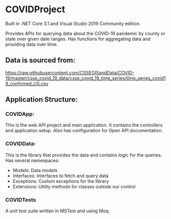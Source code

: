 # COVIDProject

Built in .NET Core 3.1 and Visual Studio 2019 Community edition.

Provides APIs for querying data about the COVID-19 pandemic by county or state over given date ranges.
Has functions for aggregating data and providing data over time.

## Data is sourced from:
https://raw.githubusercontent.com/CSSEGISandData/COVID-19/master/csse_covid_19_data/csse_covid_19_time_series/time_series_covid19_confirmed_US.csv

## Application Structure:

### COVIDApp:   
This is the web API project and main application.
It contains the controllers and application setup.
Also has configuration for Open API documentation.

### COVIDData:  
This is the library that provides the data and contains logic for the queries.
Has several namespaces:
   - Models: Data models
   - Interfaces: Interfaces to fetch and query data
   - Exceptions: Custom exceptions for the library
   - Extensions: Utility methods for classes outside our control

### COVIDTests
A unit test suite written in MSTest and using Moq.
